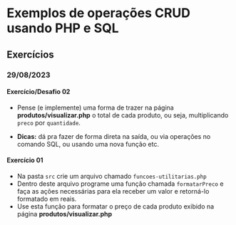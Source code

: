# Exemplos de operações CRUD usando PHP e SQL

## Exercícios

### 29/08/2023

#### Exercício/Desafio 02

- Pense (e implemente) uma forma de trazer na página **produtos/visualizar.php** o total de cada produto, ou seja, multiplicando `preco` por `quantidade`.

- **Dicas:** dá pra fazer de forma direta na saída, ou via operações no comando SQL, ou usando uma nova função etc.


#### Exercício 01

- Na pasta `src` crie um arquivo chamado `funcoes-utilitarias.php`
- Dentro deste arquivo programe uma função chamada `formatarPreco`
e faça as ações necessárias para ela receber um valor e retorná-lo formatado em reais.
- Use esta função para formatar o preço de cada produto exibido na página **produtos/visualizar.php**
